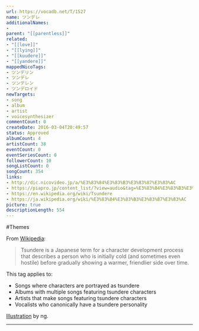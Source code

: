```yaml
---
url: https://vocadb.net/T/1527
name: ツンデレ
additionalNames: 
- 
parent: "[[parentless]]"
related:
- "[[love]]"
- "[[lying]]"
- "[[kuudere]]"
- "[[yandere]]"
mappedNicoTags:
- ツンデリン
- ツンデレ
- ツンデレン
- ツンデロイド
newTargets:
- song
- album
- artist
- voicesynthesizer
commentCount: 0
createDate: 2016-03-04T20:49:57
status: Approved
albumCount: 4
artistCount: 38
eventCount: 0
eventSeriesCount: 0
followerCount: 10
songListCount: 0
songCount: 354
links: 
- http://dic.nicovideo.jp/a/%E3%83%84%E3%83%B3%E3%83%87%E3%83%AC
- https://piapro.jp/content_list/?view=audio&tag=%E3%83%84%E3%83%B3%E3%83%87%E3%83%AC&order=cv
- https://en.wikipedia.org/wiki/Tsundere
- https://ja.wikipedia.org/wiki/%E3%83%84%E3%83%B3%E3%83%87%E3%83%AC
picture: true
descriptionLength: 554
---
```


#Themes

From [Wikipedia](https://en.wikipedia.org/wiki/Tsundere):
> Tsundere is a Japanese term for a character development process that describes a person who is initially cold (and sometimes even hostile) before gradually showing a warmer, friendlier side over time.

This tag applies to:

* Songs where characters are portrayed as tsundere
* Albums with multiple songs featuring tsundere characters
* Artists that make songs featuring tsundere characters
* Vocalists who canonically have a tsundere personality

[Illustration](https://piapro.jp/t/qqM5) by ng.

---

